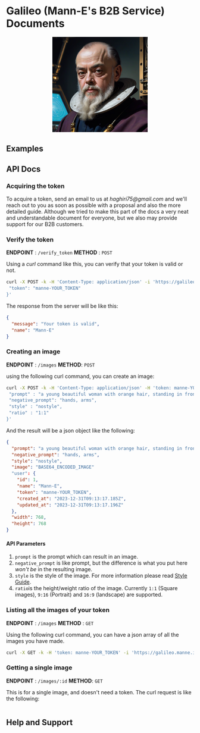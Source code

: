 # Galileo (Mann-E's B2B Service) Documents

<p align="center">
    <img src="galileo-pic.png" width=256 height=256 />
</p>

## Examples

## API Docs

### Acquiring the token

To acquire a token, send an email to us at _haghiri75@gmail.com_ and we'll reach out to you as soon as possible with a proposal and also the more detailed guide. Although we tried to make this part of the docs a very neat and understandable document for everyone, but we also may provide support for our B2B customers.

### Verify the token 

__ENDPOINT__ : `/verify_token`
__METHOD__ : `POST`

Using a _curl_ command like this, you can verify that your token is valid or not. 

```bash
curl -X POST -k -H 'Content-Type: application/json' -i 'https://galileo.manne.ir/verify_token' --data '{
 "token": "manne-YOUR_TOKEN"
}'
``` 

The response from the server will be like this:

```json
{
  "message": "Your token is valid",
  "name": "Mann-E"
}
```


### Creating an image

__ENDPOINT__ : `/images`
__METHOD__: `POST`

using the following curl command, you can create an image:

```bash
curl -X POST -k -H 'Content-Type: application/json' -H 'token: manne-YOUR_TOKEN' -i 'https://galileo.manne.ir/images' --data '{
 "prompt" : "a young beautiful woman with orange hair, standing in front of a tree, analog photo",
 "negative_prompt": "hands, arms",
 "style" : "nostyle",
 "ratio" : "1:1"
}'
```

And the result will be a json object like the following:

```json
{
  "prompt": "a young beautiful woman with orange hair, standing in front of a tree, analog photo",
  "negative_prompt": "hands, arms",
  "style": "nostyle",
  "image": "BASE64_ENCODED_IMAGE"
  "user": {
    "id": 1,
    "name": "Mann-E",
    "token": "manne-YOUR_TOKEN",
    "created_at": "2023-12-31T09:13:17.185Z",
    "updated_at": "2023-12-31T09:13:17.196Z"
  },
  "width": 768,
  "height": 768
}
```

#### API Parameters

1. `prompt` is the prompt which can result in an image. 
2. `negative_prompt` is like prompt, but the difference is what you put here _won't be_ in the resulting image. 
3. `style` is the style of the image. For more information please read [Style Guide]().
4. `ratio`is the height/weight ratio of the image. Currently `1:1` (Square images), `9:16` (Portrait) and `16:9` (landscape) are supported.

### Listing all the images of your token

__ENDPOINT__ : `/images`
__METHOD__ : `GET`

Using the following curl command, you can have a json array of all the images you have made.

```bash
curl -X GET -k -H 'token: manne-YOUR_TOKEN' -i 'https://galileo.manne.ir/images'
```

### Getting a single image

__ENDPOINT__ : `/images/:id`
__METHOD__: `GET`

This is for a single image, and doesn't need a token. The curl request is like the following:

```bash
```

## Help and Support